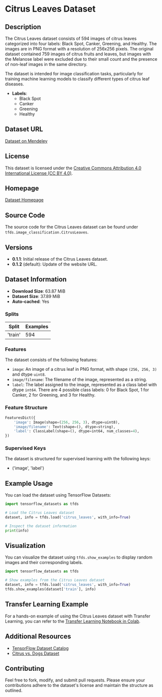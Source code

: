 # Citrus Leaves Dataset

## Description

The Citrus Leaves dataset consists of 594 images of citrus leaves categorized into four labels: Black Spot, Canker, Greening, and Healthy. The images are in PNG format with a resolution of 256x256 pixels. The original dataset contained 759 images of citrus fruits and leaves, but images with the Melanose label were excluded due to their small count and the presence of non-leaf images in the same directory.

The dataset is intended for image classification tasks, particularly for training machine learning models to classify different types of citrus leaf diseases.

- **Labels**:
  - Black Spot
  - Canker
  - Greening
  - Healthy

## Dataset URL

[Dataset on Mendeley](https://data.mendeley.com/datasets/3f83gxmv57/2)

## License

This dataset is licensed under the [Creative Commons Attribution 4.0 International License (CC BY 4.0)](http://creativecommons.org/licenses/by/4.0).

## Homepage

[Dataset Homepage](https://data.mendeley.com/datasets/3f83gxmv57/2)

## Source Code

The source code for the Citrus Leaves dataset can be found under `tfds.image_classification.CitrusLeaves`.

## Versions

- **0.1.1**: Initial release of the Citrus Leaves dataset.
- **0.1.2** (default): Update of the website URL.

## Dataset Information

- **Download Size**: 63.87 MiB
- **Dataset Size**: 37.89 MiB
- **Auto-cached**: Yes

### Splits

| Split | Examples |
|-------|----------|
| 'train' | 594 |

### Features

The dataset consists of the following features:

- `image`: An image of a citrus leaf in PNG format, with shape `(256, 256, 3)` and dtype `uint8`.
- `image/filename`: The filename of the image, represented as a string.
- `label`: The label assigned to the image, represented as a class label with dtype `int64`. There are 4 possible class labels: 0 for Black Spot, 1 for Canker, 2 for Greening, and 3 for Healthy.

### Feature Structure

```python
FeaturesDict({
    'image': Image(shape=(256, 256, 3), dtype=uint8),
    'image/filename': Text(shape=(), dtype=string),
    'label': ClassLabel(shape=(), dtype=int64, num_classes=4),
})
```

### Supervised Keys

The dataset is structured for supervised learning with the following keys:
- ('image', 'label')

## Example Usage

You can load the dataset using TensorFlow Datasets:

```python
import tensorflow_datasets as tfds

# Load the Citrus Leaves dataset
dataset, info = tfds.load('citrus_leaves', with_info=True)

# Inspect the dataset information
print(info)
```

## Visualization

You can visualize the dataset using `tfds.show_examples` to display random images and their corresponding labels.

```python
import tensorflow_datasets as tfds

# Show examples from the Citrus Leaves dataset
dataset, info = tfds.load('citrus_leaves', with_info=True)
tfds.show_examples(dataset['train'], info)
```

## Transfer Learning Example

For a hands-on example of using the Citrus Leaves dataset with Transfer Learning, you can refer to the [Transfer Learning Notebook in Colab](https://colab.research.google.com/github/kylemath/ml4a-guides/blob/master/notebooks/transfer-learning.ipynb).

## Additional Resources

- [TensorFlow Dataset Catalog](https://www.tensorflow.org/datasets/catalog/citrus_leaves)
- [Citrus vs. Dogs Dataset](https://www.microsoft.com/en-us/download/details.aspx?id=54765)

## Contributing

Feel free to fork, modify, and submit pull requests. Please ensure your contributions adhere to the dataset's license and maintain the structure as outlined.
